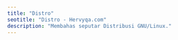 ```yaml
---
title: "Distro"
seotitle: "Distro - Hervyqa.com"
description: "Membahas seputar Distribusi GNU/Linux."
---
```

